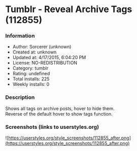 # Tumblr - Reveal Archive Tags (112855)

### Information
- Author: Sorcerer (unknown)
- Created at: unknown
- Updated at: 4/17/2015, 6:04:20 PM
- License: NO-REDISTRIBUTION
- Category: tumblr
- Rating: undefined
- Total installs: 225
- Weekly installs: 0


### Description
Shows all tags on archive posts, hover to hide them.<br />
Reverse of the default hover to show tags function.


### Screenshots (links to userstyles.org)
![https://userstyles.org/style_screenshots/112855_after.png](https://userstyles.org/style_screenshots/112855_after.png)


